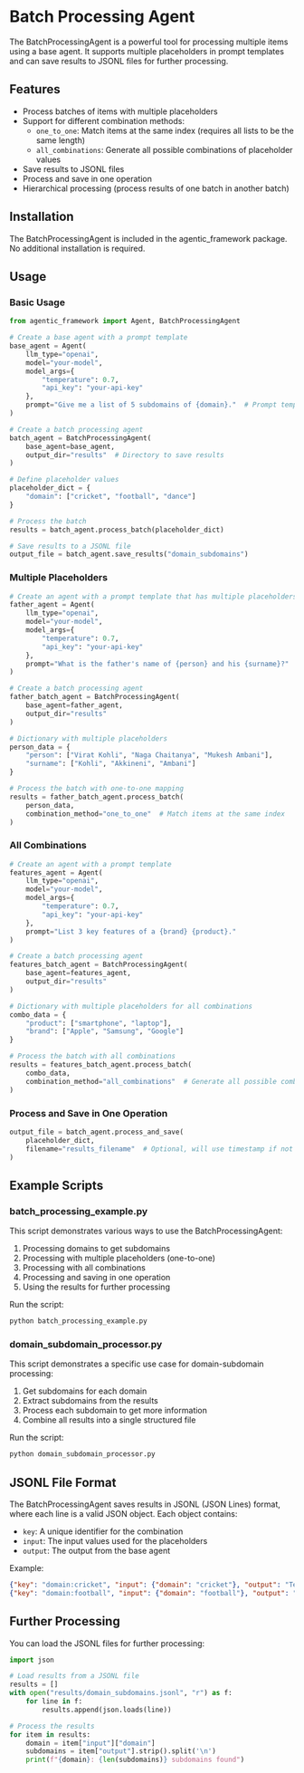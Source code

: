 # Batch Processing Agent

The BatchProcessingAgent is a powerful tool for processing multiple items using a base agent. It supports multiple placeholders in prompt templates and can save results to JSONL files for further processing.

## Features

- Process batches of items with multiple placeholders
- Support for different combination methods:
  - `one_to_one`: Match items at the same index (requires all lists to be the same length)
  - `all_combinations`: Generate all possible combinations of placeholder values
- Save results to JSONL files
- Process and save in one operation
- Hierarchical processing (process results of one batch in another batch)

## Installation

The BatchProcessingAgent is included in the agentic_framework package. No additional installation is required.

## Usage

### Basic Usage

```python
from agentic_framework import Agent, BatchProcessingAgent

# Create a base agent with a prompt template
base_agent = Agent(
    llm_type="openai",
    model="your-model",
    model_args={
        "temperature": 0.7,
        "api_key": "your-api-key"
    },
    prompt="Give me a list of 5 subdomains of {domain}."  # Prompt template with placeholders
)

# Create a batch processing agent
batch_agent = BatchProcessingAgent(
    base_agent=base_agent,
    output_dir="results"  # Directory to save results
)

# Define placeholder values
placeholder_dict = {
    "domain": ["cricket", "football", "dance"]
}

# Process the batch
results = batch_agent.process_batch(placeholder_dict)

# Save results to a JSONL file
output_file = batch_agent.save_results("domain_subdomains")
```

### Multiple Placeholders

```python
# Create an agent with a prompt template that has multiple placeholders
father_agent = Agent(
    llm_type="openai",
    model="your-model",
    model_args={
        "temperature": 0.7,
        "api_key": "your-api-key"
    },
    prompt="What is the father's name of {person} and his {surname}?"
)

# Create a batch processing agent
father_batch_agent = BatchProcessingAgent(
    base_agent=father_agent,
    output_dir="results"
)

# Dictionary with multiple placeholders
person_data = {
    "person": ["Virat Kohli", "Naga Chaitanya", "Mukesh Ambani"],
    "surname": ["Kohli", "Akkineni", "Ambani"]
}

# Process the batch with one-to-one mapping
results = father_batch_agent.process_batch(
    person_data,
    combination_method="one_to_one"  # Match items at the same index
)
```

### All Combinations

```python
# Create an agent with a prompt template
features_agent = Agent(
    llm_type="openai",
    model="your-model",
    model_args={
        "temperature": 0.7,
        "api_key": "your-api-key"
    },
    prompt="List 3 key features of a {brand} {product}."
)

# Create a batch processing agent
features_batch_agent = BatchProcessingAgent(
    base_agent=features_agent,
    output_dir="results"
)

# Dictionary with multiple placeholders for all combinations
combo_data = {
    "product": ["smartphone", "laptop"],
    "brand": ["Apple", "Samsung", "Google"]
}

# Process the batch with all combinations
results = features_batch_agent.process_batch(
    combo_data,
    combination_method="all_combinations"  # Generate all possible combinations
)
```

### Process and Save in One Operation

```python
output_file = batch_agent.process_and_save(
    placeholder_dict,
    filename="results_filename"  # Optional, will use timestamp if not provided
)
```

## Example Scripts

### batch_processing_example.py

This script demonstrates various ways to use the BatchProcessingAgent:

1. Processing domains to get subdomains
2. Processing with multiple placeholders (one-to-one)
3. Processing with all combinations
4. Processing and saving in one operation
5. Using the results for further processing

Run the script:

```bash
python batch_processing_example.py
```

### domain_subdomain_processor.py

This script demonstrates a specific use case for domain-subdomain processing:

1. Get subdomains for each domain
2. Extract subdomains from the results
3. Process each subdomain to get more information
4. Combine all results into a single structured file

Run the script:

```bash
python domain_subdomain_processor.py
```

## JSONL File Format

The BatchProcessingAgent saves results in JSONL (JSON Lines) format, where each line is a valid JSON object. Each object contains:

- `key`: A unique identifier for the combination
- `input`: The input values used for the placeholders
- `output`: The output from the base agent

Example:

```json
{"key": "domain:cricket", "input": {"domain": "cricket"}, "output": "Test cricket\nT20 cricket\nODI cricket\nDomestic cricket\nWomen's cricket"}
{"key": "domain:football", "input": {"domain": "football"}, "output": "American football\nAssociation football (soccer)\nAustralian rules football\nRugby football\nCanadian football"}
```

## Further Processing

You can load the JSONL files for further processing:

```python
import json

# Load results from a JSONL file
results = []
with open("results/domain_subdomains.jsonl", "r") as f:
    for line in f:
        results.append(json.loads(line))

# Process the results
for item in results:
    domain = item["input"]["domain"]
    subdomains = item["output"].strip().split('\n')
    print(f"{domain}: {len(subdomains)} subdomains found")